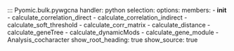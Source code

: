 
::: Pyomic.bulk.pywgcna
    handler: python
    selection:
        options:
        members:
            - __init__
            - calculate_correlation_direct
            - calculate_correlation_indirect
            - calculate_soft_threshold
            - calculate_corr_matrix
            - calculate_distance
            - calculate_geneTree
            - calculate_dynamicMods
            - calculate_gene_module
            - Analysis_cocharacter
        show_root_heading: true
        show_source: true